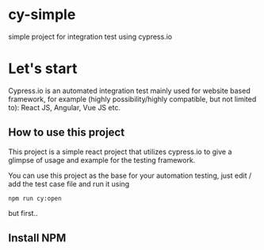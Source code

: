 # cy-simple
simple project for integration test using cypress.io

# Let's start
Cypress.io is an automated integration test mainly used for website based framework, 
for example (highly possibility/highly compatible, but not limited to): React JS, Angular, Vue JS etc.

## How to use this project
This project is a simple react project that utilizes cypress.io to give a glimpse of usage and example for the testing framework.

You can use this project as the base for your automation testing, just edit / add the test case file and run it using

`npm run cy:open`

but first.. 

## Install NPM



